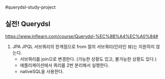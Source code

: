 #querydsl-study-project

## 실전! Querydsl

https://www.inflearn.com/course/Querydsl-%EC%8B%A4%EC%A0%84#


1. JPA JPQL 서브쿼리의 한계점으로 from 절의 서브쿼리(인라인 뷰)는 지원하지 않는다.
    - 서브쿼리를 join으로 변경한다. (가능한 상황도 있고, 불가능한 상황도 있다.)
    - 애플리케이션에서 쿼리를 2번 분리해서 실행한다.
    - nativeSQL을 사용한다.